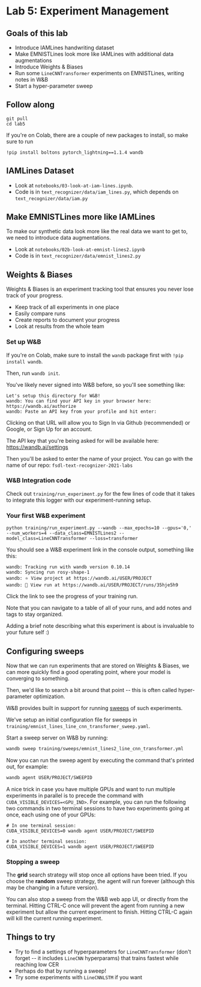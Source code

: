 # Lab 5: Experiment Management

## Goals of this lab

- Introduce IAMLines handwriting dataset
- Make EMNISTLines look more like IAMLines with additional data augmentations
- Introduce Weights & Biases
- Run some `LineCNNTransformer` experiments on EMNISTLines, writing notes in W&B
- Start a hyper-parameter sweep

## Follow along

```
git pull
cd lab5
```

If you're on Colab, there are a couple of new packages to install, so make sure to run

```
!pip install boltons pytorch_lightning==1.1.4 wandb
```

## IAMLines Dataset

- Look at `notebooks/03-look-at-iam-lines.ipynb`.
- Code is in `text_recognizer/data/iam_lines.py`, which depends on `text_recognizer/data/iam.py`

## Make EMNISTLines more like IAMLines

To make our synthetic data look more like the real data we want to get to, we need to introduce data augmentations.

- Look at `notebooks/02b-look-at-emnist-lines2.ipynb`
- Code is in `text_recognizer/data/emnist_lines2.py`

## Weights & Biases

Weights & Biases is an experiment tracking tool that ensures you never lose track of your progress.

- Keep track of all experiments in one place
- Easily compare runs
- Create reports to document your progress
- Look at results from the whole team

### Set up W&B

If you're on Colab, make sure to install the `wandb` package first with `!pip install wandb`.

Then, run `wandb init`.

You've likely never signed into W&B before, so you'll see something like:

```text
Let's setup this directory for W&B!
wandb: You can find your API key in your browser here: https://wandb.ai/authorize
wandb: Paste an API key from your profile and hit enter:
```

Clicking on that URL will allow you to Sign In via Github (recommended) or Google, or Sign Up for an account.

The API key that you're being asked for will be available here: https://wandb.ai/settings

Then you'll be asked to enter the name of your project.
You can go with the name of our repo: `fsdl-text-recognizer-2021-labs`

### W&B Integration code

Check out `training/run_experiment.py` for the few lines of code that it takes to integrate this logger with our experiment-running setup.

### Your first W&B experiment

```
python training/run_experiment.py --wandb --max_epochs=10 --gpus='0,' --num_workers=4 --data_class=EMNISTLines2 --model_class=LineCNNTransformer --loss=transformer
```

You should see a W&B experiment link in the console output, something like this:

```text
wandb: Tracking run with wandb version 0.10.14
wandb: Syncing run rosy-shape-1
wandb: ⭐️ View project at https://wandb.ai/USER/PROJECT
wandb: 🚀 View run at https://wandb.ai/USER/PROJECT/runs/35hje5h9
```

Click the link to see the progress of your training run.

Note that you can navigate to a table of all of your runs, and add notes and tags to stay organized.

Adding a brief note describing what this experiment is about is invaluable to your future self :)

## Configuring sweeps

Now that we can run experiments that are stored on Weights & Biases, we can more quickly find a good operating point, where your model is converging to something.

Then, we'd like to search a bit around that point -- this is often called hyper-parameter optimization.

W&B provides built in support for running [sweeps](https://docs.wandb.com/library/sweeps) of such experiments.

We've setup an initial configuration file for sweeps in `training/emnist_lines_line_cnn_transformer_sweep.yaml`.

Start a sweep server on W&B by running:

```bash
wandb sweep training/sweeps/emnist_lines2_line_cnn_transformer.yml
```

Now you can run the sweep agent by executing the command that's printed out, for example:

```bash
wandb agent USER/PROJECT/SWEEPID
```

A nice trick in case you have multiple GPUs and want to run multiple experiments in parallel is to precede the command with `CUDA_VISIBLE_DEVICES=<GPU_IND>`.
For example, you can run the following two commands in two terminal sessions to have two experiments going at once, each using one of your GPUs:

```
# In one terminal session:
CUDA_VISIBLE_DEVICES=0 wandb agent USER/PROJECT/SWEEPID

# In another terminal session:
CUDA_VISIBLE_DEVICES=1 wandb agent USER/PROJECT/SWEEPID
```

### Stopping a sweep

The **grid** search strategy will stop once all options have been tried. If you choose the **random** sweep strategy, the agent will run forever (although this may be changing in a future version).

You can also stop a sweep from the W&B web app UI, or directly from the terminal. Hitting CTRL-C once will prevent the agent from running a new experiment but allow the current experiment to finish. Hitting CTRL-C again will kill the current running experiment.

## Things to try

- Try to find a settings of hyperparameters for `LineCNNTransformer` (don't forget -- it includes `LineCNN` hyperparams) that trains fastest while reaching low CER
- Perhaps do that by running a sweep!
- Try some experiments with `LineCNNLSTM` if you want
